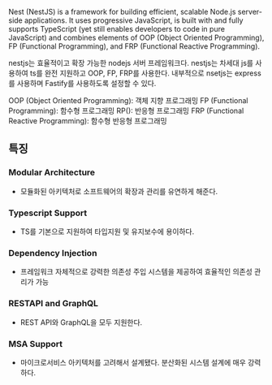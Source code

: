 > 
Nest (NestJS) is a framework for building efficient, scalable Node.js server-side applications. It uses progressive JavaScript, is built with and fully supports TypeScript (yet still enables developers to code in pure JavaScript) and combines elements of OOP (Object Oriented Programming), FP (Functional Programming), and FRP (Functional Reactive Programming).

nestjs는 효율적이고 확장 가능한 nodejs 서버 프레임워크다. nestjs는 차세대 js를 사용하여 ts를 완전 지원하고 OOP, FP, FRP를 사용한다.
내부적으로 nsetjs는 express를 사용하며 Fastify를 사용하도록 설정할 수 있다.


OOP (Object Oriented Programming): 객체 지향 프로그래밍
FP (Functional Programming): 함수형 프로그래밍
RP(): 반응형 프로그래밍
FRP (Functional Reactive Programming): 함수형 반응형 프로그래밍

## 특징
### Modular Architecture
- 모듈화된 아키텍처로 소프트웨어의 확장과 관리를 유연하게 해준다.
### Typescript Support
- TS를 기본으로 지원하여 타입지원 및 유지보수에 용이하다.
### Dependency Injection
- 프레임워크 자체적으로 강력한 의존성 주입 시스템을 제공하여 효율적인 의존성 관리가 가능
### RESTAPI and  GraphQL
- REST API와 GraphQL을 모두 지원한다.
### MSA Support
- 마이크로서비스 아키텍처를 고려해서 설계됐다. 분산화된 시스템 설계에 매우 강력하다.
